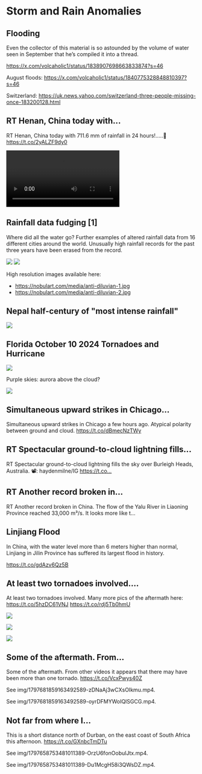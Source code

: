 # Storm and Rain Anomalies

## Flooding

Even the collector of this material is so astounded by the volume of water seen in September that he’s compiled it into a thread. 

https://x.com/volcaholic1/status/1838907698663833874?s=46

August floods: https://x.com/volcaholic1/status/1840775328848810397?s=46

Switzerland: https://uk.news.yahoo.com/switzerland-three-people-missing-once-183200128.html

## RT Henan, China today with...

RT Henan, China today with 711.6 mm of rainfall in 24 hours!.....🌊 https://t.co/2yALZF9dy0

![](img/1813156539831656464-bTThM8oEoy6TGkQF.mp4)

## Rainfall data fudging [1]

Where did all the water go? Further examples of altered rainfall data from 16 different cities around the world. Unusually high rainfall records for the past three years have been erased from the record.

![](img/rainfall1.jpg)
![](img/rainfall2.jpg)

High resolution images available here:
- https://nobulart.com/media/anti-diluvian-1.jpg
- https://nobulart.com/media/anti-diluvian-2.jpg

## Nepal half-century of "most intense rainfall"

![](img/nepal.jpg)

## Florida October 10 2024 Tornadoes and Hurricane

![](img/florida-hurricane.png)

Purple skies: aurora above the cloud?

![](img/purple-skies.jpg)

## Simultaneous upward strikes in Chicago...

Simultaneous upward strikes in Chicago a few hours ago. Atypical polarity between ground and cloud. https://t.co/dBmecNzTWy

## RT Spectacular ground-to-cloud lightning fills...

RT Spectacular ground-to-cloud lightning fills the sky over Burleigh Heads, Australia. 📽: haydenmilne/IG https://t.co…

## RT Another record broken in...

RT Another record broken in China. The flow of the Yalu River in Liaoning Province reached 33,000 m³/s. It looks more like t…

## Linjiang Flood

In China, with the water level more than 6 meters higher than normal, Linjiang in Jilin Province has suffered its largest flood in history.

https://t.co/gdAzv6Qz5B

## At least two tornadoes involved....

At least two tornadoes involved. Many more pics of the aftermath here: https://t.co/5hzDC61VNJ https://t.co/rdj5Tb0hmU

![](img/1798276489043226941-GPTCwz5X0AEFn6O.png)

![](img/1798276489043226941-GPTCz2_XsAAE3hV.png)

![](img/1798276489043226941-GPTC25XW8AA_4oP.jpg)

## Some of the aftermath. From...

Some of the aftermath. From other videos it appears that there may have been more than one tornado. https://t.co/VcxPwys40Z

See img/1797681859163492589-zDNaAj3wCXsOIkmu.mp4.

See img/1797681859163492589-oyrDFMYWoIQlSGCG.mp4.

## Not far from where I...

This is a short distance north of Durban, on the east coast of South Africa this afternoon. https://t.co/GXnbcTmDTu

See img/1797658753481011389-OrzU6fonOobulJtx.mp4.

See img/1797658753481011389-Du1McgH58i3QWsDZ.mp4.